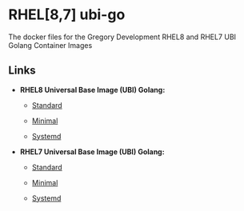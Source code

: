 # RHEL[8,7] ubi-go

The docker files for the Gregory Development RHEL8 and RHEL7 UBI Golang Container Images

## Links

* __RHEL8 Universal Base Image (UBI) Golang:__
  
  * [Standard]()
  
  * [Minimal]()
  
  * [Systemd]()
  
* __RHEL7 Universal Base Image (UBI) Golang:__

  * [Standard]()
      
  * [Minimal]()
      
  * [Systemd]()